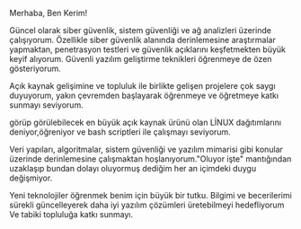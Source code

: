 Merhaba, Ben Kerim! 


Güncel olarak siber güvenlik, sistem güvenliği ve ağ analizleri üzerinde çalışıyorum. Özellikle siber güvenlik alanında derinlemesine araştırmalar yapmaktan, penetrasyon testleri ve güvenlik açıklarını keşfetmekten büyük keyif alıyorum. Güvenli yazılım geliştirme teknikleri öğrenmeye de özen gösteriyorum.

Açık kaynak gelişimine ve topluluk ile birlikte gelişen projelere çok saygı duyuyorum, yakın çevremden başlayarak öğrenmeye ve öğretmeye katkı sunmayı seviyorum.


görüp görülebilecek en büyük açık kaynak ürünü olan LİNUX dağıtımlarını deniyor,öğreniyor ve bash scriptleri ile çalışmayı seviyorum.


 

Veri yapıları, algoritmalar, sistem güvenliği ve yazılım mimarisi gibi konular üzerinde derinlemesine çalışmaktan hoşlanıyorum."Oluyor işte" mantığından uzaklaşıp bundan dolayı oluyormuş dediğim her an içimdeki duygu değişmiyor.


Yeni teknolojiler öğrenmek benim için büyük bir tutku. Bilgimi ve becerilerimi sürekli güncelleyerek daha iyi yazılım çözümleri üretebilmeyi hedefliyorum Ve tabiki topluluğa katkı sunmayı.



